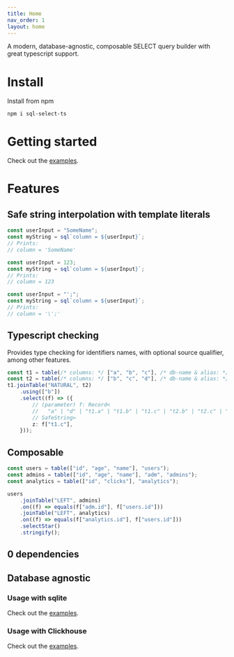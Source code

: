 ```yaml
---
title: Home
nav_order: 1
layout: home
---
```


A modern, database-agnostic, composable SELECT query builder with great typescript support.

# Install

Install from npm

```
npm i sql-select-ts
```

# Getting started

Check out the [examples](/examples/getting-started.html).

# Features

## Safe string interpolation with template literals

```ts
const userInput = "SomeName";
const myString = sql`column = ${userInput}`;
// Prints:
// column = 'SomeName'

const userInput = 123;
const myString = sql`column = ${userInput}`;
// Prints:
// column = 123

const userInput = "';";
const myString = sql`column = ${userInput}`;
// Prints:
// column = '\';'
```

## Typescript checking

Provides type checking for identifiers names, with optional source qualifier, among other features.

```ts
const t1 = table(/* columns: */ ["a", "b", "c"], /* db-name & alias: */ "t1");
const t2 = table(/* columns: */ ["b", "c", "d"], /* db-name & alias: */ "t2");
t1.joinTable("NATURAL", t2)
    .using(["b"])
    .select((f) => ({
        // (parameter) f: Record<
        //   "a" | "d" | "t1.a" | "t1.b" | "t1.c" | "t2.b" | "t2.c" | "t2.d",
        // SafeString>
        z: f["t1.c"],
    }));
```

## Composable

```ts
const users = table(["id", "age", "name"], "users");
const admins = table(["id", "age", "name"], "adm", "admins");
const analytics = table(["id", "clicks"], "analytics");

users
    .joinTable("LEFT", admins)
    .on((f) => equals(f["adm.id"], f["users.id"]))
    .joinTable("LEFT", analytics)
    .on((f) => equals(f["analytics.id"], f["users.id"]))
    .selectStar()
    .stringify();
```

## 0 dependencies

## Database agnostic

### Usage with sqlite

Check out the [examples](/examples/sqlite-usage.html).

### Usage with Clickhouse

Check out the [examples](/examples/clickhouse-usage.html).

